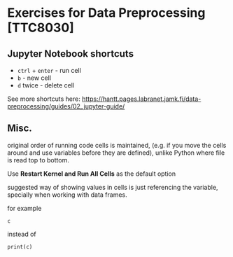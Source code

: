 # Exercises for Data Preprocessing [TTC8030]

## Jupyter Notebook shortcuts

- `ctrl` + `enter` - run cell
- `b` - new cell
- `d` twice - delete cell

See more shortcuts here: https://hantt.pages.labranet.jamk.fi/data-preprocessing/guides/02_jupyter-guide/

## Misc.

original order of running code cells is maintained, (e.g. if you move the cells around and use variables before they are defined), unlike Python where file is read top to bottom.

Use **Restart Kernel and Run All Cells** as the default option

suggested way of showing values in cells is just referencing the variable, specially when working with data frames.

for example

```
c
```

instead of 

```
print(c)
```
